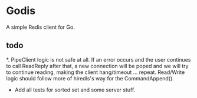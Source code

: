 # Godis

A simple Redis client for Go.

## todo

*. PipeClient logic is not safe at all. If an error occurs and the user
continues to call ReadReply after that, a new connection will be poped and we
will try to continue reading, making the client hang/timeout ... repeat.
Read/Write logic should follow more of hiredis's way for the CommandAppend().

* Add all tests for sorted set and some server stuff.
